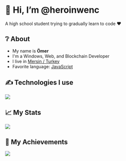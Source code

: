 <div class="container text-center section fade-up">
  <h1>👋 Hi, I’m <strong>@heroinwenc</strong></h1>
  <p class="lead">A high school student trying to gradually learn to code ❤</p>
</div>

<div class="container section fade-up">
  <h2 class="text-center mb-4">❔ About</h2>
  <div class="row justify-content-center">
    <div class="col-md-6">
      <ul class="list-group list-group-flush bg-transparent">
        <li class="list-group-item bg-transparent text-light">
          <i class="fa-solid fa-id-card icon"></i>My name is <strong>Ömer</strong>
        </li>
        <li class="list-group-item bg-transparent text-light">
          <i class="fa-solid fa-code icon"></i>I'm a Windows, Web, and Blockchain Developer
        </li>
        <li class="list-group-item bg-transparent text-light">
          <i class="fa-solid fa-location-dot icon"></i>I live in <a href="https://tr.wikipedia.org/wiki/Mersin">Mersin / Turkey</a>
        </li>
        <li class="list-group-item bg-transparent text-light">
          <i class="fa-brands fa-js icon"></i>Favorite language: <a href="https://en.wikipedia.org/wiki/JavaScript">JavaScript</a>
        </li>
      </ul>
    </div>
  </div>
</div>

<div class="container section fade-up text-center">
  <h2>✍ Technologies I use</h2>
  <img src="https://skillicons.dev/icons?i=blender,bootstrap,wordpress,visualstudio,rust,php,dotnet,js,ts,cs,react,nodejs,mongodb,html,css,vscode,atom,discordjs,discord&theme=dark" class="img-fluid mt-4" />
</div>

<div class="container section fade-up text-center">
  <h2>📈 My Stats</h2>
  <img src="https://github-readme-stats.vercel.app/api?username=Heroinwenc&show_icons=true&theme=dark" class="img-fluid mt-4" />
</div>

<div class="container section fade-up text-center">
  <h2>💎 My Achievements</h2>
  <img src="https://github-profile-trophy.vercel.app/?username=Heroinwenc&theme=onedark" class="img-fluid mt-4" />
</div>

